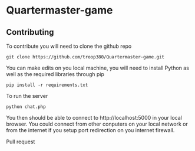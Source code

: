 # Quartermaster-game

## Contributing
To contribute you will need to clone the github repo 
```
git clone https://github.com/troop380/Quartermaster-game.git
```

You can make edits on you local machine, you will need to install Python as well as the required libraries through pip
```
pip install -r requirements.txt
```

To run the server
```
python chat.php
```

You then should be able to connect to http://localhost:5000 in your local browser.  You could connect from other conputers on your local network or from the internet if you setup port redirection on you internet firewall.

Pull request
